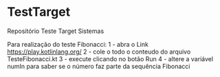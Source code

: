 # TestTarget
Repositório Teste Target Sistemas

Para realização do teste Fibonacci:
1 - abra o Link https://play.kotlinlang.org/
2 - cole o todo o conteudo do arquivo TesteFibonacci.kt
3 - execute clicando no botão Run
4 - altere a variável numIn para saber se o número faz parte da sequência Fibonacci
